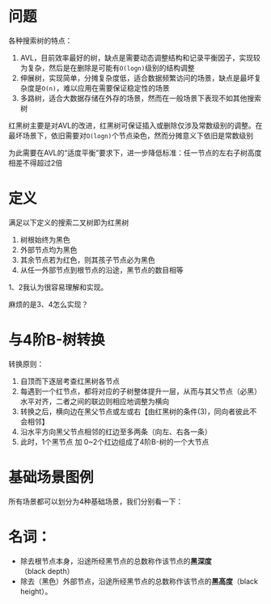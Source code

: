 
# 问题
各种搜索树的特点：
1. AVL，目前效率最好的树，缺点是需要动态调整结构和记录平衡因子，实现较为复杂，然后是在删除是可能有`O(logn)`级别的结构调整
2. 伸展树，实现简单，分摊复杂度低，适合数据频繁访问的场景，缺点是最坏复杂度是`O(n)`，难以应用在需要保证稳定性的场景
3. 多路树，适合大数据存储在外存的场景，然而在一般场景下表现不如其他搜索树

红黑树主要是对AVL的改进，红黑树可保证插入或删除仅涉及常数级别的调整。在最坏场景下，依旧需要对`O(logn)`个节点染色，然而分摊意义下依旧是常数级别

为此需要在AVL的“适度平衡”要求下，进一步降低标准：任一节点的左右子树高度相差不得超过2倍

# 定义
满足以下定义的搜索二叉树即为红黑树
1. 树根始终为黑色
2. 外部节点均为黑色
3. 其余节点若为红色，则其孩子节点必为黑色
4. 从任一外部节点到根节点的沿途，黑节点的数目相等 

1、2我认为很容易理解和实现。

麻烦的是3、4怎么实现？

# 与4阶B-树转换
转换原则：
1. 自顶而下逐层考查红黑树各节点
2. 每遇到一个红节点，都将对应的子树整体提升一层，从而与其父节点（必黑）水平对齐，二者之间的联边则相应地调整为横向
3. 转换之后，横向边在黑父节点或左或右【由红黑树的条件(3)，同向者彼此不会相邻】
4. 沿水平方向黑父节点相邻的红边至多两条（向左、右各一条）
5. 此时，1个黑节点 加 0~2个红边组成了4阶B-树的一个大节点

# 基础场景图例
所有场景都可以划分为4种基础场景，我们分别看一下：

# 名词：
- 除去根节点本身，沿途所经黑节点的总数称作该节点的**黑深度**（black depth）
- 除去（黑色）外部节点，沿途所经黑节点的总数称作该节点的**黑高度**（black height）。